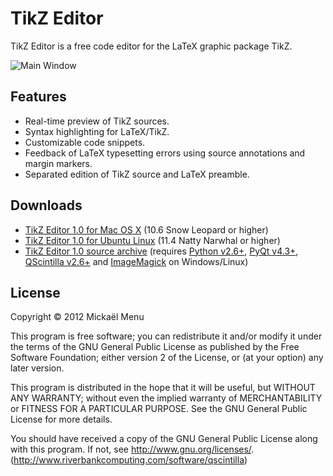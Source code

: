 TikZ Editor
===========
<!--
This  file is used to generate the TikZ Editor's homepage at
http://github.com/fredokun/TikZ-Editor.

For deployment and installation instructions, please look at the regular README
file.
-->

TikZ Editor is a free code editor for the LaTeX graphic package TikZ.

![Main Window](http://github.com/fredokun/TikZ-Editor/wiki/images/screenshot1.png)


Features
--------

- Real-time preview of TikZ sources.
- Syntax highlighting for LaTeX/TikZ.
- Customizable code snippets.
- Feedback of LaTeX typesetting errors using source annotations and margin markers.
- Separated edition of TikZ source and LaTeX preamble.


Downloads
---------

 - [TikZ Editor 1.0 for Mac OS X](http://github.com/downloads/fredokun/TikZ-Editor/TikZ%20Editor-1.0.dmg) (10.6 Snow Leopard or higher)
 - [TikZ Editor 1.0 for Ubuntu Linux](http://github.com/downloads/fredokun/TikZ-Editor/tikz-editor_1.0_all.deb) (11.4 Natty Narwhal or higher)
 - [TikZ Editor 1.0 source archive](http://github.com/downloads/fredokun/TikZ-Editor/tikz-editor_1.0.tgz) (requires [Python v2.6+](http://www.python.org/), [PyQt v4.3+](http://www.riverbankcomputing.co.uk/software/pyqt), [QScintilla v2.6+](http://www.riverbankcomputing.com/software/qscintilla) and [ImageMagick](http://www.imagemagick.org/) on Windows/Linux)


License
-------

Copyright © 2012 Mickaël Menu

This program is free software; you can redistribute it and/or modify it under the terms of the GNU General Public License as published by the Free Software Foundation; either version 2 of the License, or (at your option) any later version.

This program is distributed in the hope that it will be useful, but WITHOUT ANY WARRANTY; without even the implied warranty of MERCHANTABILITY or FITNESS FOR A PARTICULAR PURPOSE.  See the GNU General Public License for more details.

You should have received a copy of the GNU General Public License along with this program. If not, see <http://www.gnu.org/licenses/>.
(http://www.riverbankcomputing.com/software/qscintilla)
